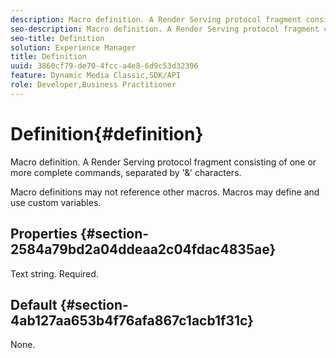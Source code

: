 ```yaml
---
description: Macro definition. A Render Serving protocol fragment consisting of one or more complete commands, separated by '&' characters.
seo-description: Macro definition. A Render Serving protocol fragment consisting of one or more complete commands, separated by '&' characters.
seo-title: Definition
solution: Experience Manager
title: Definition
uuid: 3860cf79-de70-4fcc-a4e8-6d9c53d32396
feature: Dynamic Media Classic,SDK/API
role: Developer,Business Practitioner
---
```


# Definition{#definition}

Macro definition. A Render Serving protocol fragment consisting of one or more complete commands, separated by '&' characters.

 Macro definitions may not reference other macros. Macros may define and use custom variables.

## Properties {#section-2584a79bd2a04ddeaa2c04fdac4835ae}

Text string. Required.

## Default {#section-4ab127aa653b4f76afa867c1acb1f31c}

None. 
